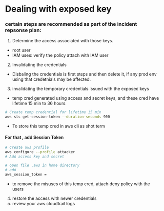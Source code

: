 # Dealing with exposed key
### certain steps are recommended as part of the incident repsonse plan:
1. Determine the access associated with those keys.
- root user
- IAM uses: verify the policy attach with IAM user
2. Invalidating the credentials
- Disbaling the credentials is first steps and then delete it, if any prod env using that credetnials may be affected.
3. invalidating the temporary credentials issued with the exposed keys
- temp cred generated using access and secret keys, and these cred have lifetime 15 min to 36 hours
```sh
# Create temp credential for lifetime 15 min
aws sts get-session-token --duration-seconds 900
```
- To store this temp cred in aws cli as shot term
#### For that , add **Session Token**
```sh
# Create aws profile
aws configure --profile attacker
# Add access key and secret

# open file .aws in home directory
# add 
aws_session_token = 
```
- to remove the misuses of this temp cred, attach deny policy with the users
4. restore the access with newer credentials
5. review your aws cloudtrail logs